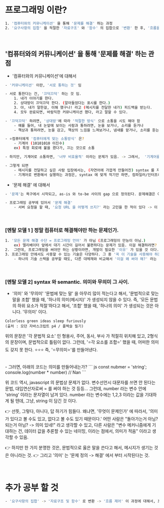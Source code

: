 

# 프로그래밍 이란? 

``` bash
1. '컴퓨터와의 커뮤니케이션' 을 통해 '문제를 해결' 하는 과정 
2. '요구사항의 집합' 을 적절한 '자료구조' 와 '함수' 의 집합으로 '변환' 한 후, '흐름을 제어' 하는 것 (출처 : 모던 자바스크립트 p5)
```


<br>

## '컴퓨터와의 커뮤니케이션' 을 통해 '문제를 해결' 하는 관점 

- '컴퓨터와의 커뮤니케이션'에 대해서 
``` bash 
- '커뮤니케이션' 이란, '서로 통하는 것' 임 

- 서로 통한다는 건, '끄덕끄덕' 하는 것 임. 
	1. 내가 이야기를 한다. 
	2. 상대방이 끄덕끄덕 한다. (알아들었다는 표시를 한다.)
	3. 아, 내가 말한걸, 이해 했구나! 라고 (메시지를 전달한 내가) 피드백을 받는다. 
	4. 모두 완료되면, 바람직한 커뮤니케이션 했다, 라고 말할 수 있다. 

- '끄덕끄덕' 하려면, '상대방'에 따라 '적절한 방식' 으로 소통을 시도 해야 함 
	- 예를 들어, 내 눈앞에 보이는 사람과 통하려면, 눈을 보거나, 소리를 듣거나 
	- 책상과 통하려면, 눈을 감고, 책상의 느낌을 느껴보거나, 냄새를 맡거나, 소리를 듣는다. 

- ⭐컴퓨터에게 '컴퓨터에게 맞는 소통방식' 은? 
	- 기계어 (10101010 이진수) 
	ex) 특정 회로에 불을 켰다가, 끄는 것으로 소통

- 하지만, 기계어로 소통하면, '너무 비효율적' 이라는 문제가 있음. -> 그래서,  '기계어를 쓰는 컴퓨터(인터프리터/컴파일러)' 와 '사람의 말' 을 모두 이해할 수 있는 '⭐인공어' 인 '프로그래밍 언어' 를 사용한다. 

- 그렇게 되면 
	- 메시지를 전달하고 싶은 사람 입장에서는, (자연어에 가깝게 만들어진) syntax 를 지켜서, ⭐사용하기만 하면 되고⭐,
	- 기계어로 변환해서 실행하는 과정은, syntax 에 맞게 적기만 하면, 컴파일러/인터프리터가 알아서 한다. -> ⭐편리 
```


- '문제 해결' 에 대해서 
``` bash
- '문제'는 욕구에서 시작되고, as-is 와 to-be 사이의 gap 으로 정의된다. 문제해결은 이 간극을 줄이는 것 이다. 

- 프로그래밍 공부에 있어서 '문제 해결' 
	- 서버 요청을 할 때, '요청 URL 을 어떻게 쓰지?' 라는 고민을 한 적이 있다 -> 이 고민을 해결하고 있었던 것이 'REST API' 였다. 이렇게, '실제로 답답함, 혼란 등을 느끼는 것' 이 '문제 상황' 이고, 그것을 해결해 줄 수 있는 기술들을, '찾아서, 연결' 해준다. 
```


<br>

### [멘탈 모델 1 ] 정말 컴퓨터로 해결해야만 하는 문제인가. 
``` bash
1. '모든 문제 해결 수단 = 프로그래밍 언어' 가 아님 (프로그래밍이 만능이 아님.) 
	ex) 엘리베이터 앞에서 대기 시간이 길어서 불편하다는 문제가 있음. 이걸 해결하려면? 엘리베이터 속도를 빠르게 할 수도 있다. 그런데, 다른 방법으로는 거울을 설치해서, 사람들이 '길다는 인지를 줄이는 것' 도 있다. 문제 해결의 수단으로써의 프로그래밍이 되어야 한다. 만능이 아니다. 
2.  그런데, 프로그래밍을 써야만 하는 상황이라면, 개발이 필요한 '이유' 가 있을 것 이다. 그리고 그 지점이 '해결해야 하는 문제' 가 된다. 
3. 프로그래밍 안에서도 사용할 수 있는 기술은 다양하다. 그 중 '꼭 이 기술을 사용해야 하는 이유' 가 명확하다면, 문제해결에서 '문제 정의' 가 자연스럽게 될 수 있다. 이러한 관점에서 사용하면, 해당 기술을 '적재적소' 에 사용할 수 있다. ⭐⭐⭐⭐⭐ 
	- 하나의 기술 스택을 공부할 때도, 다른 대체재와 비교해서 '이걸 왜 써야 해?' 라는 물음에 대답할 수 있을 정도로 공부하고, 이해해야 한다. ⭐⭐⭐⭐⭐ 
```



<br>


### [멘탈 모델 2] syntax 와 semantic. 의미와 무의미 그 사이. 

- '의미' 와 '무의미'
'문법에 맞는 말' 을 아무리 많이 적는다고 해서, '문법적으로 맞는 말을 조합' 했을 때, '하나의 의미(메시지)' 가 생성되지 않을 수 있다. 
즉, '모든 문법의 하위 요소가 적절'하다고 해서, '조합' 했을 때, '하나의 의미' 가 생성되는 것은 아니다. '무의미' 이다. 

```
Colorless green ideas sleep furiously
(출처 : 모던 자바스크립트 p4 / 플렉슬 필기)
```

위의 문장은 '각 문법적 요소' 인 형용사, 주어, 동사, 부사 가 적절히 위치해 있고, 2형식의 문장이며, 문법적으로 틀림이 없다. 
그런데, '⭐각 요소를 조합⭐' 했을 때, 어떠한 의미도 갖지 못 한다. ⭐⭐⭐
즉, '⭐무의미⭐'를 만들어낸다.

<br>
- 그러면, 아래의 코드는 의미를 만들어내는가? 
``` js
const nubmer = 'string';
console.log(number * number) // Nan
```

위 코드 역시, javascript 의 문법상 문제가 없다. 변수선언시 대문자를 쓰면 안 된다는 문법, 대입연산자로써 = 를 써야 하는 것 등등...
그런데, number 라는 변수 안에 'string' 이라는 문자열이 남겨 있다. 
number 라는 변수에는 1,2,3 이라는 값을 기대하게 될 텐데, 그냥, string 이 담긴 것 이다. 

👉 선뜻, 그렇다, 아니다, 답 하기가 힘들다. 왜냐면, '무엇이 문제인가' 에 따라서, '의미가 있다고 볼 수도 있고, 없다고 볼 수도 있기 때문이다.'
어떤 사람은 "돌아가는거 아님? 되는거 아님? -> 의미 있네!" 라고 생각할 수 있고, 
다른 사람은 "변수 메커니즘에게 기대하는 건, 데이터 값을 추론할 수 있는 네이밍, 이라는 점에서, 의미가 적음" 이라고 생각할 수 있음. 


👉 하지만 한 가지 분명한 것은, 문법적으로 옳은 말을 쓴다고 해서, 메시지가 생기는 것은 아니라는 것. 
👉 그리고 '의미' 는 '문제 정의 -> 해결' 에서 부터 시작된다는 것. 



<br>


# 추가 공부 할 것 
``` bash 
- '요구사항의 집합' -> '자료구조 및 함수' 로 변환 -> '흐름 제어' 이 과정에 대해서, 프로젝트를 해나가면서 인사이트를 쌓아야 함. 
```
